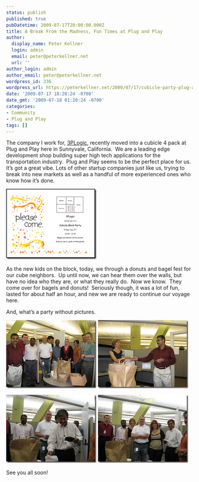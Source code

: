 ```yaml
---
status: publish
published: true
pubDatetime: 2009-07-17T20:00:00.000Z
title: A Break From the Madness, Fun Times at Plug and Play
author:
  display_name: Peter Kellner
  login: admin
  email: peter@peterkellner.net
  url: ''
author_login: admin
author_email: peter@peterkellner.net
wordpress_id: 336
wordpress_url: https://peterkellner.net/2009/07/17/cubicle-party-plug-and-play/
date: '2009-07-17 18:20:24 -0700'
date_gmt: '2009-07-18 01:20:24 -0700'
categories:
- Community
- Plug and Play
tags: []
---
```

<p> The company I work for, <a href="http://www.3plogic.com">3PLogic</a>, recently moved into a cubicle 4 pack at Plug and Play here in Sunnyvale, California.&#160; We are a leading edge development shop building super high tech applications for the transportation industry.&#160; Plug and Play seems to be the perfect place for us.&#160; It’s got a great vibe. Lots of other startup companies just like us, trying to break into new markets as well as a handful of more experienced ones who know how it’s done.</p>
<p><a href="/wp/wp-content/uploads/2009/07/image3.png"><img style="border-right-width: 0px; display: inline; border-top-width: 0px; border-bottom-width: 0px; border-left-width: 0px" title="image" border="0" alt="image" src="/wp/wp-content/uploads/2009/07/image_thumb1.png" width="244" height="190" /></a></p>
<p> <!--more-->
<p>As the new kids on the block, today, we through a donuts and bagel fest for our cube neighbors.&#160; Up until now, we can hear them over the walls, but have no idea who they are, or what they really do.&#160; Now we know.&#160; They come over for bagels and donuts!&#160; Seriously though, it was a lot of fun, lasted for about half an hour, and new we are ready to continue our voyage here.</p>
<p>And, what’s a party without pictures.</p>
<p><a href="/wp/wp-content/uploads/2009/07/IMG_1404.jpg"><img style="border-right-width: 0px; display: inline; border-top-width: 0px; border-bottom-width: 0px; border-left-width: 0px" title="IMG_1404" border="0" alt="IMG_1404" src="/wp/wp-content/uploads/2009/07/IMG_1404_thumb.jpg" width="244" height="184" /></a> <a href="/wp/wp-content/uploads/2009/07/IMG_1402.jpg"><img style="border-right-width: 0px; display: inline; border-top-width: 0px; border-bottom-width: 0px; border-left-width: 0px" title="IMG_1402" border="0" alt="IMG_1402" src="/wp/wp-content/uploads/2009/07/IMG_1402_thumb.jpg" width="244" height="184" /></a></p>
<p><a href="/wp/wp-content/uploads/2009/07/IMG_1405.jpg"><img style="border-right-width: 0px; display: inline; border-top-width: 0px; border-bottom-width: 0px; border-left-width: 0px" title="IMG_1405" border="0" alt="IMG_1405" src="/wp/wp-content/uploads/2009/07/IMG_1405_thumb.jpg" width="244" height="184" /></a> <a href="/wp/wp-content/uploads/2009/07/IMG_1406.jpg"><img style="border-right-width: 0px; display: inline; border-top-width: 0px; border-bottom-width: 0px; border-left-width: 0px" title="IMG_1406" border="0" alt="IMG_1406" src="/wp/wp-content/uploads/2009/07/IMG_1406_thumb.jpg" width="244" height="184" /></a></p>
<p>See you all soon!</p>
